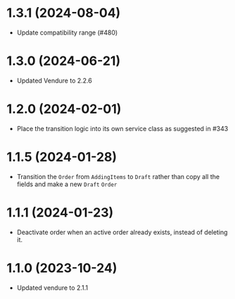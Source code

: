 # 1.3.1 (2024-08-04)

- Update compatibility range (#480)

# 1.3.0 (2024-06-21)

- Updated Vendure to 2.2.6

# 1.2.0 (2024-02-01)

- Place the transition logic into its own service class as suggested in #343

# 1.1.5 (2024-01-28)

- Transition the `Order` from `AddingItems` to `Draft` rather than copy all the fields and make a new `Draft` `Order`

# 1.1.1 (2024-01-23)

- Deactivate order when an active order already exists, instead of deleting it.

# 1.1.0 (2023-10-24)

- Updated vendure to 2.1.1
